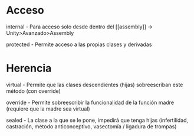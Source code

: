 # Acceso

internal - Para acceso solo desde dentro del [[assembly]] -> Unity>Avanzado>Assembly

protected - Permite acceso a las propias clases y derivadas

# Herencia

virtual - Permite que las clases descendientes (hijas) sobreescriban este método (con override)

override - Permite sobreescribir la funcionalidad de la función madre (requiere que la madre sea virtual)

sealed - La clase a la que se le pone, impedirá que tenga hijas (infertilidad, castración, método anticonceptivo, vasectomía / ligadura de trompas)